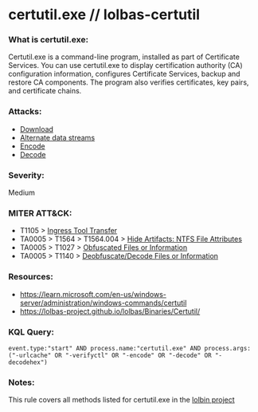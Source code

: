 # certutil.exe // lolbas-certutil

### What is certutil.exe:
Certutil.exe is a command-line program, installed as part of Certificate Services. You can use certutil.exe to display certification authority (CA) configuration information, configures Certificate Services, backup and restore CA components. The program also verifies certificates, key pairs, and certificate chains.

### Attacks:
- [Download](https://lolbas-project.github.io/lolbas/Binaries/Certutil/#download)
- [Alternate data streams](https://lolbas-project.github.io/lolbas/Binaries/Certutil/#ads)
- [Encode](https://lolbas-project.github.io/lolbas/Binaries/Certutil/#encode)
- [Decode](https://lolbas-project.github.io/lolbas/Binaries/Certutil/#decode)

### Severity:
Medium

### MITER ATT&CK:
- T1105 > [Ingress Tool Transfer](https://attack.mitre.org/techniques/T1105/)
- TA0005 > T1564 > T1564.004 > [Hide Artifacts: NTFS File Attributes](https://attack.mitre.org/techniques/T1564/004/)
- TA0005 > T1027 > [Obfuscated Files or Information](https://attack.mitre.org/techniques/T1027/)
- TA0005 > T1140 > [Deobfuscate/Decode Files or Information](https://attack.mitre.org/techniques/T1140/)

### Resources:
- https://learn.microsoft.com/en-us/windows-server/administration/windows-commands/certutil
- https://lolbas-project.github.io/lolbas/Binaries/Certutil/

### KQL Query:
```
event.type:"start" AND process.name:"certutil.exe" AND process.args:("-urlcache" OR "-verifyctl" OR "-encode" OR "-decode" OR "-decodehex")
```

### Notes:
This rule covers all methods listed for certutil.exe in the [lolbin project](https://lolbas-project.github.io)